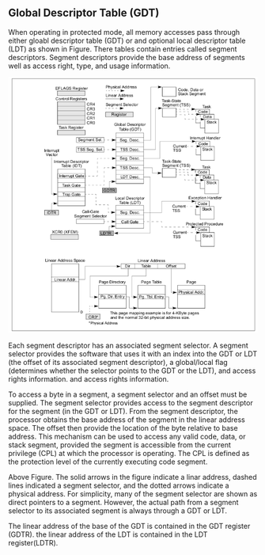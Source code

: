 Global Descriptor Table (GDT)
--------------------------------------

  When operating in protected mode, all memory accesses pass through
  either gloabl descriptor table (GDT) or and optional local 
  descriptor table (LDT) as shown in Figure. There tables contain
  entries called segment descriptors. Segment descriptors provide
  the base address of segments well as access right, type, and usage
  information.

  ![Alt text](https://github.com/EmulateSpace/PictureSet/blob/master/gdt/IA32_system-level_Registers.png)

  Each segment descriptor has an associated segment selector. A segment
  selector provides the software that uses it with an index into the 
  GDT or LDT (the offset of its associated segment descriptor), a
  global/local flag (determines whether the selector points to the
  GDT or the LDT), and access rights information. and access rights 
  information.

  To access a byte in a segment, a segment selector and an offset must
  be supplied. The segment selector provides access to the segment
  descriptor for the segment (in the GDT or LDT). From the segment
  descriptor, the processor obtains the base address of the segment
  in the linear address space. The offset then provide the location
  of the byte relative to base address. This mechanism can be used
  to access any valid code, data, or stack segment, provided the segment
  is accessible from the current privilege (CPL) at which the processor
  is operating. The CPL is defined as the protection level of the 
  currently executing code segment.

  Above Figure. The solid arrows in the figure indicate a linar 
  address, dashed lines indicated a segment selector, and the dotted
  arrows indicate a physical address. For simplicity, many of the 
  segment selector are shown as direct pointers to a segment. However,
  the actual path from a segment selector to its associated segment
  is always through a GDT or LDT.

  The linear address of the base of the GDT is contained in the GDT
  register (GDTR). the linear address of the LDT is contained in the 
  LDT register(LDTR).

